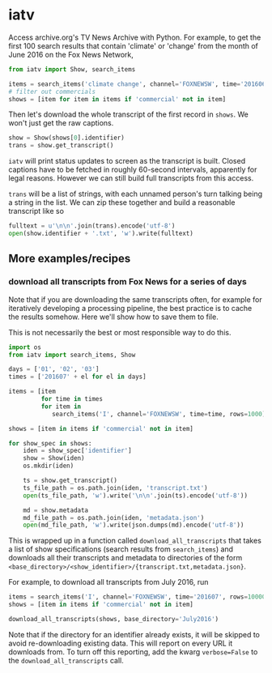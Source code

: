# iatv

Access archive.org's TV News Archive with Python. For example, to get
the first 100 search results that contain 'climate' or 'change' from
the month of June 2016 on the Fox News Network,

```python
from iatv import Show, search_items

items = search_items('climate change', channel='FOXNEWSW', time='201606', rows=100)
# filter out commercials
shows = [item for item in items if 'commercial' not in item]
```

Then let's download the whole transcript of the first record in
`shows`. We won't just get the raw captions.

```python
show = Show(shows[0].identifier)
trans = show.get_transcript()
```

`iatv` will print status updates to screen as the transcript is built.
Closed captions have to be fetched in roughly 60-second intervals,
apparently for legal reasons. However we can still build full
transcripts from this access.

`trans` will be a list of strings, with each unnamed person's turn
talking being a string in the list. We can zip these together and
build a reasonable transcript like so

```python
fulltext = u'\n\n'.join(trans).encode('utf-8')
open(show.identifier + '.txt', 'w').write(fulltext)
```


## More examples/recipes

### download all transcripts from Fox News for a series of days

Note that if you are downloading the same transcripts often, for example for
iteratively developing a processing pipeline, the best practice is to
cache the results somehow. Here we'll show how to save them to file.

This is not necessarily the best or most responsible way to do this.

```python
import os
from iatv import search_items, Show

days = ['01', '02', '03']
times = ['201607' + el for el in days]

items = [item
         for time in times
         for item in
            search_items('I', channel='FOXNEWSW', time=time, rows=1000)]

shows = [item in items if 'commercial' not in item]

for show_spec in shows:
    iden = show_spec['identifier']
    show = Show(iden)
    os.mkdir(iden)

    ts = show.get_transcript()
    ts_file_path = os.path.join(iden, 'transcript.txt')
    open(ts_file_path, 'w').write('\n\n'.join(ts).encode('utf-8'))

    md = show.metadata
    md_file_path = os.path.join(iden, 'metadata.json')
    open(md_file_path, 'w').write(json.dumps(md).encode('utf-8'))
```


This is wrapped up in a function called `download_all_transcripts` that takes
a list of show specifications (search results from `search_items`) and
downloads all their transcripts and metadata to directories of the form
`<base_directory>/<show_identifier>/{transcript.txt,metadata.json}`.

For example, to download all transcripts from July 2016, run

```python
items = search_items('I', channel='FOXNEWSW', time='201607', rows=100000)
shows = [item in items if 'commercial' not in item]

download_all_transcripts(shows, base_directory='July2016')
```

Note that if the directory for an identifier already exists, it will be
skipped to avoid re-downloading existing data. This will report on every URL it
downloads from. To turn off this reporting, add the kwarg `verbose=False` to 
the `download_all_transcripts` call.
